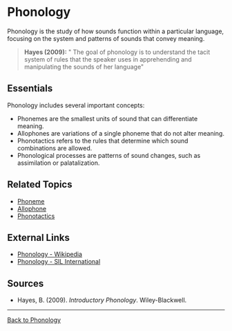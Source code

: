 # Phonology

Phonology is the study of how sounds function within a particular language, focusing on the system and patterns of sounds that convey meaning.

> **Hayes (2009):**
> " The goal of phonology is to understand the tacit system of
rules that the speaker uses in apprehending and manipulating the sounds of her
language"

## Essentials

Phonology includes several important concepts:

- Phonemes are the smallest units of sound that can differentiate meaning.
- Allophones are variations of a single phoneme that do not alter meaning.
- Phonotactics refers to the rules that determine which sound combinations are allowed.
- Phonological processes are patterns of sound changes, such as assimilation or palatalization.


## Related Topics

- [Phoneme](Phoneme.md)
- [Allophone](Allophone.md)
- [Phonotactics](../Advanced/Phonotactics.md)

## External Links

- [Phonology - Wikipedia](https://en.wikipedia.org/wiki/Phonology)
- [Phonology - SIL International](https://glossary.sil.org/subject/phonology)

## Sources

- Hayes, B. (2009). *Introductory Phonology*. Wiley-Blackwell.

---

[Back to Phonology](../README.md)
